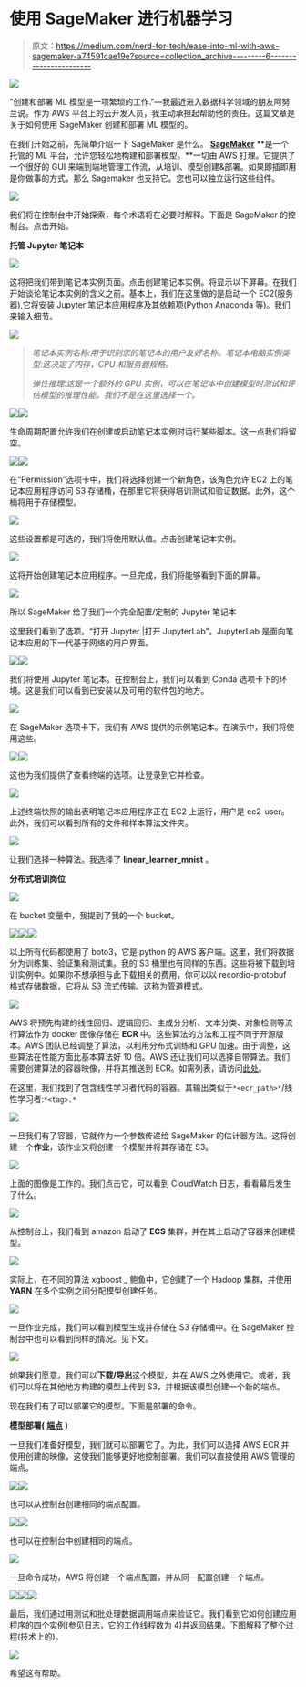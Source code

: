 # 使用 SageMaker 进行机器学习

> 原文：<https://medium.com/nerd-for-tech/ease-into-ml-with-aws-sagemaker-a74591cae19e?source=collection_archive---------6----------------------->

![](img/67776fcf01d84df139d44871c9713149.png)

"创建和部署 ML 模型是一项繁琐的工作."—我最近进入数据科学领域的朋友阿努兰说。作为 AWS 平台上的云开发人员，我主动承担起帮助他的责任。这篇文章是关于如何使用 SageMaker 创建和部署 ML 模型的。

在我们开始之前，先简单介绍一下 SageMaker 是什么。 [**SageMaker**](https://aws.amazon.com/sagemaker/) **是一个托管的 ML 平台，允许您轻松地构建和部署模型。**一切由 AWS 打理。它提供了一个很好的 GUI 来端到端地管理工作流，从培训、模型创建&部署。如果即插即用是你做事的方式，那么 Sagemaker 也支持它。您也可以独立运行这些组件。

![](img/ce2f10bf639498272bb63bf832c5d416.png)

我们将在控制台中开始探索，每个术语将在必要时解释。下面是 SageMaker 的控制台。点击开始。

**托管 Jupyter 笔记本**

![](img/b8a1f43243018aa91f0c5e13a98dccf3.png)

这将把我们带到笔记本实例页面。点击创建笔记本实例。将显示以下屏幕。在我们开始谈论笔记本实例的含义之前。基本上，我们在这里做的是启动一个 EC2(服务器),它将安装 Jupyter 笔记本应用程序及其依赖项(Python Anaconda 等)。我们来输入细节。

![](img/f28f4b32db50e2cbd39b73f110b38878.png)

> *笔记本实例名称:用于识别您的笔记本的用户友好名称。笔记本电脑实例类型:这决定了内存，CPU 和服务器规格。*
> 
> *弹性推理:这是一个额外的 GPU 实例，可以在笔记本中创建模型时测试和评估模型的推理性能。我们不是在这里选择一个。*

![](img/b445c49123774acd81d4965b462b583b.png)![](img/723f9109650af641f37ae01349b19997.png)

生命周期配置允许我们在创建或启动笔记本实例时运行某些脚本。这一点我们将留空。

![](img/5ee150d9c0042996bd51d0ee5ab0398d.png)![](img/e625b7c95661b62fb61efd0c5f469cd0.png)

在“Permission”选项卡中，我们将选择创建一个新角色，该角色允许 EC2 上的笔记本应用程序访问 S3 存储桶，在那里它将获得培训测试和验证数据。此外，这个桶将用于存储模型。

![](img/7a6baaa03af19933152439219983b646.png)

这些设置都是可选的，我们将使用默认值。点击创建笔记本实例。

![](img/4547b271b0b1982629ecf914acd793fc.png)

这将开始创建笔记本应用程序。一旦完成，我们将能够看到下面的屏幕。

![](img/b68b8e31b2fea1b7e84ed973dd5329c1.png)

所以 SageMaker 给了我们一个完全配置/定制的 Jupyter 笔记本

这里我们看到了选项。“打开 Jupyter |打开 JupyterLab”。JupyterLab 是面向笔记本应用的下一代基于网络的用户界面。

![](img/dc9ab67d576a48c16fae13599530ad33.png)![](img/6ace11be090c3d2057a9870bcc650ed3.png)

我们将使用 Jupyter 笔记本。在控制台上，我们可以看到 Conda 选项卡下的环境。这是我们可以看到已安装以及可用的软件包的地方。

![](img/0b9acffaf21fca2190221a3b1fbca916.png)

在 SageMaker 选项卡下，我们有 AWS 提供的示例笔记本。在演示中，我们将使用这些。

![](img/c41e660add85b858665bd38a2c815e1b.png)![](img/a5b160643d67574edf10f89fba2941fc.png)

这也为我们提供了查看终端的选项。让登录到它并检查。

![](img/e8c6ab47b4630425025198c9b86d0c07.png)

上述终端快照的输出表明笔记本应用程序正在 EC2 上运行，用户是 ec2-user。此外，我们可以看到所有的文件和样本算法文件夹。

![](img/8bd24bfbcf5da16348941733d2e99708.png)

让我们选择一种算法。我选择了 **linear_learner_mnist** 。

**分布式培训岗位**

![](img/8ba07a8ac34c184181d72e7071848014.png)

在 bucket 变量中，我提到了我的一个 bucket。

![](img/a1a2674d6a2eb519ca8cae8880f070e0.png)![](img/595d0e4ee56282c308a247c3dedf88f0.png)![](img/562effdc0a79248fc645f04e34fa4760.png)

以上所有代码都使用了 boto3，它是 python 的 AWS 客户端。这里，我们将数据分为训练集、验证集和测试集。我的 S3 桶里也有同样的东西。这些将被下载到培训实例中。如果你不想承担与此下载相关的费用，你可以以 recordio-protobuf 格式存储数据，它将从 S3 流式传输。这称为管道模式。

![](img/c83a8ba823155bcb81152e3b50d533ef.png)

AWS 将预先构建的线性回归、逻辑回归、主成分分析、文本分类、对象检测等流行算法作为 docker 图像存储在 **ECR** 中。这些算法的方法和工程不同于开源版本。AWS 团队已经调整了算法，以利用分布式训练和 GPU 加速。由于调整，这些算法在性能方面比基本算法好 10 倍。AWS 还让我们可以选择自带算法。我们需要创建算法的容器映像，并将其推送到 ECR。如需列表，请访问[此处](https://docs.aws.amazon.com/sagemaker/latest/dg/sagemaker-algo-docker-registry-paths.html)。

在这里，我们找到了包含线性学习者代码的容器。其输出类似于`*<ecr_path>*`/线性学习者:`*<tag>.*`

![](img/245b68ce8894c49f263dbe3706540aa8.png)

一旦我们有了容器，它就作为一个参数传递给 SageMaker 的估计器方法。这将创建一个**作业**，该作业又将创建一个模型并将其存储在 S3。

![](img/08af8ffa74e1832116777a6d1c990821.png)

上面的图像是工作的。我们点击它，可以看到 CloudWatch 日志，看看幕后发生了什么。

![](img/1707abcb5f66cabf454f28916e4e76cb.png)

从控制台上，我们看到 amazon 启动了 **ECS** 集群，并在其上启动了容器来创建模型。

![](img/2a4c129c7e3a229f0718f2ee492f25af.png)

实际上，在不同的算法 xgboost _ 鲍鱼中，它创建了一个 Hadoop 集群，并使用 **YARN** 在多个实例之间分配模型创建任务。

![](img/0f9c530db73bdbfe5ae7a56b0c21a776.png)

一旦作业完成，我们可以看到模型生成并存储在 S3 存储桶中。在 SageMaker 控制台中也可以看到同样的情况。见下文。

![](img/afbb55fa8f760614f8ebb439be84b56a.png)

如果我们愿意，我们可以**下载/导出**这个模型，并在 AWS 之外使用它。或者，我们可以将在其他地方构建的模型上传到 S3，并根据该模型创建一个新的端点。

现在我们有了可以部署它的模型。下面是部署的命令。

**模型部署(** [**端点**](/@asrathore08/hosting-models-with-sagemaker-4f13fd7798fa) **)**

一旦我们准备好模型，我们就可以部署它了。为此，我们可以选择 AWS ECR 并使用创建的映像，这使我们能够更好地控制部署。我们可以直接使用 AWS 管理的端点。

![](img/159854760a1d73e53d31559b6fd55940.png)![](img/eb0458cb1c8ef11dd687f32d12fc991e.png)

也可以从控制台创建相同的端点配置。

![](img/b08b1c393d79993317b4261a13650cc0.png)![](img/4d6713cccee6c2b7202fa736fd4a2784.png)

也可以在控制台中创建相同的端点。

![](img/78b1f8beae5c073a74b5ed442ac2a340.png)

一旦命令成功，AWS 将创建一个端点配置，并从同一配置创建一个端点。

![](img/0244a0b1533c5d9b82de1386f7971da7.png)![](img/3bd2a492faf2f7a32417ece6d988e161.png)![](img/12d508c53eab4ba8098779bdbf21094a.png)

最后，我们通过用测试和批处理数据调用端点来验证它。我们看到它如何创建应用程序的四个实例(参见日志，它的工作线程数为 4)并返回结果。下图解释了整个过程(技术上的)。

![](img/2f30beb905ddc5ed70571a517d8d4431.png)

希望这有帮助。